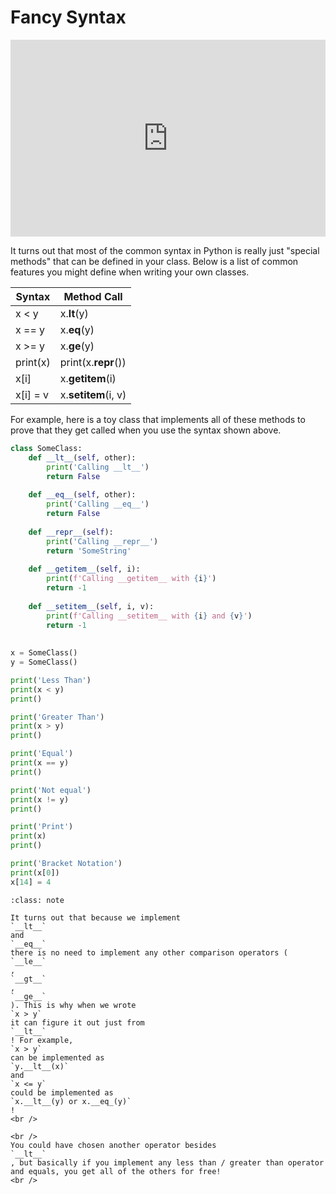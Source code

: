 # Fancy Syntax


<div style="position: relative; padding-bottom: 62.5%; height: 0;">
    <iframe src="https://www.loom.com/embed/5aafdcb9496e4fd28a06f4f069dbd0d2?sharedAppSource=personal_library" frameborder="0" webkitallowfullscreen mozallowfullscreen allowfullscreen style="position: absolute; top: 0; left: 0; width: 100%; height: 100%;"></iframe>
</div>

It turns out that most of the common syntax in Python is really just "special methods" that can be defined in your class. Below is a list of common features you might define when writing your own classes.  

| Syntax |    Method Call    |
|--------|-------------------|
|x < y   |x.__lt__(y)        |
|x == y  |x.__eq__(y)        |
|x >= y  |x.__ge__(y)        |
|print(x)|print(x.__repr__())|
|x[i]    |x.__getitem__(i)   |
|x[i] = v|x.__setitem__(i, v)|

For example, here is a toy class that implements all of these methods to prove that they get called when you use the syntax shown above.  
```python
class SomeClass:
    def __lt__(self, other):
        print('Calling __lt__')
        return False
    
    def __eq__(self, other):
        print('Calling __eq__')
        return False
    
    def __repr__(self):
        print('Calling __repr__')
        return 'SomeString'
    
    def __getitem__(self, i):
        print(f'Calling __getitem__ with {i}')
        return -1
        
    def __setitem__(self, i, v):
        print(f'Calling __setitem__ with {i} and {v}')
        return -1
    
    
x = SomeClass()
y = SomeClass()

print('Less Than')
print(x < y)
print()

print('Greater Than')
print(x > y)
print()

print('Equal')
print(x == y)
print()

print('Not equal')
print(x != y)
print()

print('Print')
print(x)
print()

print('Bracket Notation')
print(x[0])
x[14] = 4
```


```{admonition} Note
:class: note

It turns out that because we implement
`__lt__`
and
`__eq__`
there is no need to implement any other comparison operators (
`__le__`
,
`__gt__`
,
`__ge__`
). This is why when we wrote
`x > y`
it can figure it out just from
`__lt__`
! For example,
`x > y`
can be implemented as
`y.__lt__(x)`
and
`x <= y`
could be implemented as
`x.__lt__(y) or x.__eq_(y)`
!
<br />

<br />
You could have chosen another operator besides
`__lt__`
, but basically if you implement any less than / greater than operator and equals, you get all of the others for free!
<br />


```

